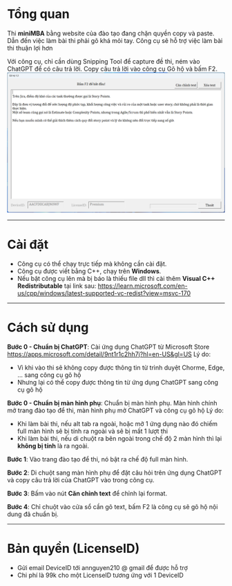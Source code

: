 # Tổng quan
Thi **miniMBA** bằng website của đào tạo đang chặn quyền copy và paste.
Dẫn đến việc làm bài thi phải gõ khá mỏi tay.
Công cụ sẽ hỗ trợ việc làm bài thi thuận lợi hơn

Với công cụ, chỉ cần dùng Snipping Tool để capture đề thi, ném vào ChatGPT để có câu trả lời. Copy câu trả lời vào công cụ Gõ hộ và bấm F2.
![](GoHo.png)

------------

# Cài đặt
+ Công cụ có thể chạy trực tiếp mà không cần cài đặt. 
+ Công cụ được viết bằng C++, chạy trên **Windows**.
+ Nếu bật công cụ lên mà bị báo là thiếu file dll thì cài thêm **Visual C++ Redistributable** tại link sau:
https://learn.microsoft.com/en-us/cpp/windows/latest-supported-vc-redist?view=msvc-170

------------


# Cách sử dụng
**Bước 0 - Chuẩn bị ChatGPT**: Cài ứng dụng ChatGPT từ Microsoft Store https://apps.microsoft.com/detail/9nt1r1c2hh7j?hl=en-US&gl=US
Lý do: 
+ Vì khi vào thi sẽ không copy được thông tin từ trình duyệt Chorme, Edge, ... sang công cụ gõ hộ
+ Nhưng lại có thể copy được thông tin từ ứng dụng ChatGPT sang công cụ gõ hộ

**Bước 0 - Chuẩn bị màn hình phụ**: Chuẩn bị màn hình phụ. Màn hình chính mở trang đào tạo để thi, màn hình phụ mở ChatGPT và công cụ gõ hộ
Lý do:
+ Khi làm bài thi, nếu alt tab ra ngoài, hoặc mở 1 ứng dụng nào đó chiếm full màn hình sẽ bị tính ra ngoài và sẽ bị mất 1 lượt thi
+ Khi làm bài thi, nếu di chuột ra bên ngoài trong chế độ 2 màn hình thì lại **không bị tính** là ra ngoài.

**Bước 1**: Vào trang đào tạo để thi, nó bật ra chế độ full màn hình.

**Bước 2**: Di chuột sang màn hình phụ để đặt câu hỏi trên ứng dụng ChatGPT và copy câu trả lời của ChatGPT vào trong công cụ.

**Bước 3**: Bấm vào nút **Căn chỉnh text** để chỉnh lại format.

**Bước 4**: Chỉ chuột vào cửa sổ cần gõ text, bấm F2 là công cụ sẽ gõ hộ nội dung đã chuẩn bị.

------------


# Bản quyền (LicenseID)
+ Gửi email DeviceID tới annguyen210 @ gmail để được hỗ trợ
+ Chi phí là 99k cho một LicenseID tương ứng với 1 DeviceID

